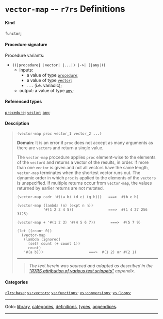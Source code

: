 

<a id='definition__r7rs__vector-map'></a>

# `vector-map` -- `r7rs` Definitions


#### Kind

`functor`;


#### Procedure signature

Procedure variants:
 * `((|procedure| |vector| |...|) |->| (|any|))`
   * inputs:
     * a value of type [`procedure`](../../r7rs/types/procedure.md#type__r7rs__procedure);
     * a value of type [`vector`](../../r7rs/types/vector.md#type__r7rs__vector);
     * `...` (i.e. variadic);
   * output: a value of type [`any`](../../r7rs/types/any.md#type__r7rs__any);


#### Referenced types

[`procedure`](../../r7rs/types/procedure.md#type__r7rs__procedure);
[`vector`](../../r7rs/types/vector.md#type__r7rs__vector);
[`any`](../../r7rs/types/any.md#type__r7rs__any);


#### Description

> ````
> (vector-map proc vector_1 vector_2 ...)
> ````
> 
> 
> **Domain**:  It is an error if `proc` does not
> accept as many arguments as there are `vector`s
> and return a single value.
> 
> The `vector-map` procedure applies `proc` element-wise to the elements of the
> `vector`s and returns a vector of the results, in order.
> If more than one `vector` is given and not all vectors have the same length,
> `vector-map` terminates when the shortest vector runs out.
> The dynamic order in which `proc` is applied to the elements of the
> `vector`s is unspecified.
> If multiple returns occur from `vector-map`,
> the values returned by earlier returns are not mutated.
> 
> ````
> (vector-map cadr '#((a b) (d e) (g h)))   ===>  #(b e h)
> 
> (vector-map (lambda (n) (expt n n))
>             '#(1 2 3 4 5))                ===>  #(1 4 27 256 3125)
> 
> (vector-map + '#(1 2 3) '#(4 5 6 7))       ===>  #(5 7 9)
> 
> (let ((count 0))
>   (vector-map
>    (lambda (ignored)
>      (set! count (+ count 1))
>      count)
>    '#(a b)))                     ===>  #(1 2) or #(2 1)
> ````
> 
> 
> ----
> > *The text herein was sourced and adapted as described in the ["R7RS attribution of various text snippets"](../../r7rs/appendices/attribution.md#appendix__r7rs__attribution) appendix.*


#### Categories

[`r7rs:base`](../../r7rs/categories/r7rs_3a_base.md#category__r7rs__r7rs_3a_base);
[`vs:vectors`](../../r7rs/categories/vs_3a_vectors.md#category__r7rs__vs_3a_vectors);
[`vs:functions`](../../r7rs/categories/vs_3a_functions.md#category__r7rs__vs_3a_functions);
[`vs:conversions`](../../r7rs/categories/vs_3a_conversions.md#category__r7rs__vs_3a_conversions);
[`vs:loops`](../../r7rs/categories/vs_3a_loops.md#category__r7rs__vs_3a_loops);

----

Goto: [library](../../r7rs/_index.md#library__r7rs), [categories](../../r7rs/categories/_index.md#toc__r7rs__categories), [definitions](../../r7rs/definitions/_index.md#toc__r7rs__definitions), [types](../../r7rs/types/_index.md#toc__r7rs__types), [appendices](../../r7rs/appendices/_index.md#toc__r7rs__appendices).

----

